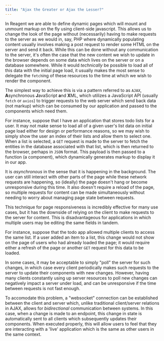 ```yaml
---
title: "Ajax the Greater or Ajax the Lesser?"
---
```


In Reagent we are able to define dynamic pages which will mount and unmount markup on the fly using client-side javascript. This allows us to change the look of the page without (necessarily) having to make requests to the server as we would in, say, PHP where dynamically populating content usually involves making a post request to render some HTML on the server and send it back. While this can be done without any communication to the server, it's often the case that the new content we wish to update in the browser depends on some data which lives on the server or on a database somewhere. While it would *technically* be possible to load all of this data with the initial page load, it usually makes the most sense to delegate the `fetch`ing of these resources to the time at which we wish to render the component.

The simplest way to achieve this is via a pattern referred to as `AJAX`, **A**synchronous **J**avaScript **a**nd **X**ML, which utilizes a JavaScript API (usually `fetch` or `axios`) to trigger requests to the web server which send back data (not markup) which can be consumed by our application and passed to the components which need them.

For instance, suppose that I have an application that stores todo lists for a user. It may not make sense to load all of a given user's list data on initial page load either for design or performance reasons, so we may wish to simply show the user an index of their lists and allow them to select one. When a list is selected, a `GET` request is made to the server to fetch the entities in the database associated with that list, which is then returned to the browser, perhaps in `JSON` format. This payload is then passed to a function (a component), which dynamically generates markup to display it in our app.

It is *asynchronous* in the sense that it is happening in the background. The user can still interact with other parts of the page while these network requests are happening, so (ideally) the page doesn't hang or become unresponsive during this time. It also doesn't require a reload of the page, so multiple requests for content can be made simultaneously without needing to worry about managing page state between requests.

This technique for page responsiveness is incredibly effective for many use cases, but it has the downside of relying on the client to make requests to the server for content. This is disadvantageous for applications in which multiple users may be editing the same fields in tandem.

For instance, suppose that the todo app allowed multiple clients to access the same list. If a user added an item to a list, this change would not show on the page of users who had already loaded the page; it would require either a refresh of the page or another `GET` request for this data to be loaded.

In some cases, it may be acceptable to simply "poll" the server for such changes, in which case every client periodically makes such requests to the server to update their components with new changes. However, having many clients constantly using up server resources to poll new changes can negatively impact a server under load, and can be unresponsive if the time between requests is not fast enough.

To accomodate this problem, a "websocket" connection can be established between the client and server which, unlike traditional client/server relations in AJAX, allows for *bidirectional* communication between systems. In this case, when a change is made to an endpoint, this change in state is automatically sent to all clients which subsequently updates their components. When executed properly, this will allow users to feel that they are interacting with a 'live' application which is the same as other users in the same context.